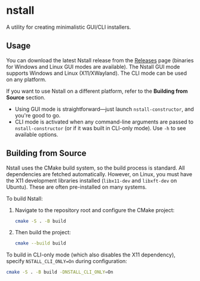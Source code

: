# nstall

A utility for creating minimalistic GUI/CLI installers.

## Usage

You can download the latest Nstall release from the [Releases](#) page (binaries for Windows and Linux GUI modes are available).
The Nstall GUI mode supports Windows and Linux (X11/XWayland).
The CLI mode can be used on any platform.

If you want to use Nstall on a different platform, refer to the **Building from Source** section.

* Using GUI mode is straightforward—just launch `nstall-constructor`, and you're good to go.
* CLI mode is activated when any command-line arguments are passed to `nstall-constructor` (or if it was built in CLI-only mode).
  Use `-h` to see available options.

## Building from Source

Nstall uses the CMake build system, so the build process is standard.
All dependencies are fetched automatically. However, on Linux, you must have the X11 development libraries installed (`libx11-dev` and `libxft-dev` on Ubuntu). These are often pre-installed on many systems.

To build Nstall:

1. Navigate to the repository root and configure the CMake project:

   ```bash
   cmake -S . -B build
   ```

2. Then build the project:

   ```bash
   cmake --build build
   ```

To build in CLI-only mode (which also disables the X11 dependency), specify `NSTALL_CLI_ONLY=On` during configuration:

```bash
cmake -S . -B build -DNSTALL_CLI_ONLY=On
```
